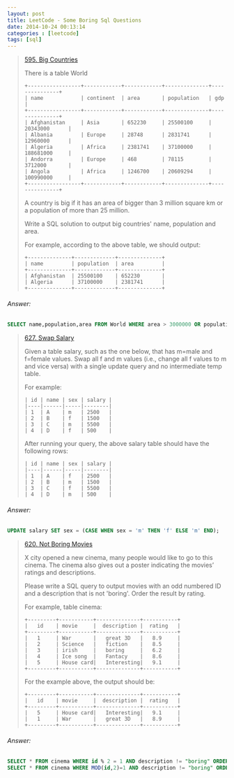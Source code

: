 ```yaml
---
layout: post
title: LeetCode - Some Boring Sql Questions
date: 2014-10-24 00:13:14
categories : [leetcode]
tags: [sql]
---
```


> [595. Big Countries](https://leetcode.com/problems/big-countries/)
>
> There is a table World
>
>     +-----------------+------------+------------+--------------+---------------+
>     | name            | continent  | area       | population   | gdp           |
>     +-----------------+------------+------------+--------------+---------------+
>     | Afghanistan     | Asia       | 652230     | 25500100     | 20343000      |
>     | Albania         | Europe     | 28748      | 2831741      | 12960000      |
>     | Algeria         | Africa     | 2381741    | 37100000     | 188681000     |
>     | Andorra         | Europe     | 468        | 78115        | 3712000       |
>     | Angola          | Africa     | 1246700    | 20609294     | 100990000     |
>     +-----------------+------------+------------+--------------+---------------+
>
> A country is big if it has an area of bigger than 3 million square km or a population of more than 25 million.
>
> Write a SQL solution to output big countries' name, population and area.
>
> For example, according to the above table, we should output:
>
>     +--------------+-------------+--------------+
>     | name         | population  | area         |
>     +--------------+-------------+--------------+
>     | Afghanistan  | 25500100    | 652230       |
>     | Algeria      | 37100000    | 2381741      |
>     +--------------+-------------+--------------+
<!--more-->

###### Answer:
``` sql
SELECT name,population,area FROM World WHERE area > 3000000 OR population > 25000000;
```

> [627. Swap Salary](https://leetcode.com/problems/swap-salary/)
>
> Given a table salary, such as the one below, that has m=male and f=female values. Swap all f and m values (i.e., change all f values to m and vice versa) with a single update query and no intermediate temp table.
>
> For example:
>
>     | id | name | sex | salary |
>     |----|------|-----|--------|
>     | 1  | A    | m   | 2500   |
>     | 2  | B    | f   | 1500   |
>     | 3  | C    | m   | 5500   |
>     | 4  | D    | f   | 500    |
>
> After running your query, the above salary table should have the following rows:
>
>     | id | name | sex | salary |
>     |----|------|-----|--------|
>     | 1  | A    | f   | 2500   |
>     | 2  | B    | m   | 1500   |
>     | 3  | C    | f   | 5500   |
>     | 4  | D    | m   | 500    |

###### Answer:
``` sql
UPDATE salary SET sex = (CASE WHEN sex = 'm' THEN 'f' ELSE 'm' END);
```

> [620. Not Boring Movies](https://leetcode.com/problems/not-boring-movies/)
>
> X city opened a new cinema, many people would like to go to this cinema. The cinema also gives out a poster indicating the movies’ ratings and descriptions.
>
> Please write a SQL query to output movies with an odd numbered ID and a description that is not 'boring'. Order the result by rating.
>
> For example, table cinema:
>
>     +---------+-----------+--------------+-----------+
>     |   id    | movie     |  description |  rating   |
>     +---------+-----------+--------------+-----------+
>     |   1     | War       |   great 3D   |   8.9     |
>     |   2     | Science   |   fiction    |   8.5     |
>     |   3     | irish     |   boring     |   6.2     |
>     |   4     | Ice song  |   Fantacy    |   8.6     |
>     |   5     | House card|   Interesting|   9.1     |
>     +---------+-----------+--------------+-----------+
>
> For the example above, the output should be:
>
>     +---------+-----------+--------------+-----------+
>     |   id    | movie     |  description |  rating   |
>     +---------+-----------+--------------+-----------+
>     |   5     | House card|   Interesting|   9.1     |
>     |   1     | War       |   great 3D   |   8.9     |
>     +---------+-----------+--------------+-----------+

###### Answer:
``` sql
SELECT * FROM cinema WHERE id % 2 = 1 AND description != "boring" ORDER BY rating DESC;
SELECT * FROM cinema WHERE MOD(id,2)=1 AND description != "boring" ORDER BY rating DESC;
```




